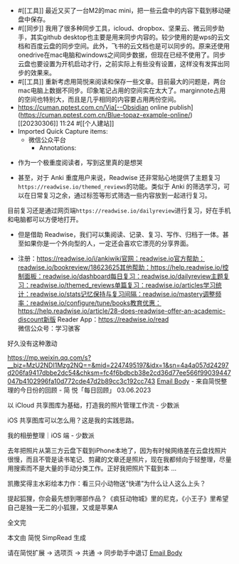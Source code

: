 - #[[工具]] 最近又买了一台M2的mac mini，把一些云盘中的内容下载到移动硬盘中保存。
- #[[同步]] 我用了很多种同步工具，icloud、dropbox、坚果云、微云同步助手，其实github desktop也主要是用来同步内容的。较少使用的是wps的云文档和百度云盘的同步空间。此外，飞书的云文档也是可以同步的。原来还使用onedrive在mac电脑和windows之间同步数据，但现在已经不使用了。同步云盘也要设置为开机启动才行，之前实际上有些没有设置，这样没有发挥出同步的效果来。
- #[[工具]] 重新考虑用简悦来阅读和保存一些文章。目前最大的问题是，两台mac电脑上数据不同步。印象笔记占用的空间实在太大了。marginnote占用的空间也特别大，而且是几乎相同的内容要占用两份空间。
- https://cuman.pptest.com.cn/Via[--Obsidian online publish](https://cuman.pptest.com.cn/Blue-topaz-example-online/) [[20230306]] 11:24 
#[[个人建站]]
- Imported Quick Capture items:
    - 微信公众平台
        - Annotations:

* 作为一个极重度阅读者，写到这里真的是想哭

* 甚至，对于 Anki 重度用户来说，Readwise 还非常贴心地提供了主题复习`https://readwise.io/themed_reviews`的功能。类似于 Anki 的筛选学习，可以在日常复习之余，通过标签等形式筛选一些内容放到一起进行复习。

目前复习还是通过网页端`https://readwise.io/dailyreview`进行复习，好在手机和电脑都可以方便地打开。

* 但是借助 Readwise，我们可以集阅读、记录、复习、写作、归档于一体。甚至如果你是一个外向型的人，一定还会喜欢它漂亮的分享界面。

* 注册：https://readwise.io/i/ankiwiki官网：readwise.io官方帮助：readwise.io/bookreview/18623625其他帮助：https://help.readwise.io/控制面板：readwise.io/dashboard每日复习：readwise.io/dailyreview主题复习：readwise.io/themed_reviews单篇复习：readwise.io/articles学习统计：readwise.io/stats记忆保持与复习间隔：readwise.io/mastery调整频率：readwise.io/configure/tune/books教育优惠：https://help.readwise.io/article/28-does-readwise-offer-an-academic-discount新版 Reader App：https://readwise.io/read  
微信公众号：学习骇客

好久没有这种激动



https://mp.weixin.qq.com/s?__biz=MzU2NDI1Mzg2NQ==&mid=2247495197&idx=1&sn=4a4a057d24297d206fa9417dbbe2dc54&chksm=fc4f6bdbcb38e2cd36d77ee566f99039447047b4102996fa10d772cde47d2b89cc3c192cc743 [Email Body](https://files.todoist.com/G-S1ZzUT7Ku6tpxZldaTaKgVcAB_mp0dpd5RLwjDXvHbLlGrY4d0T8UQeEhJ9Oho/by/21878347/as/file.html)
    - 来自简悦整理的今日份的回顾
        - 简 悦「每日回顾」 03.06.2023

以 iCloud 共享图库为基础，打造我的照片管理工作流 - 少数派

iOS 共享图库可以怎么用？这是我的实践思路。

我的相册整理｜iOS 端 - 少数派

去年把照片从第三方云盘下载到iPhone本地了，因为有时候网络差在云盘找照片很慢，而且不管是读书笔记、剪藏的文章还是照片，现在我都倾向于轻整理，尽量用搜索而不是大量的手动分类工作。正好我把照片下载到本
...

凯撒奖得主水彩绘本力作：看三只小动物送“快递”为什么让人这么上头？

提起狐狸，你会最先想到哪部作品？《疯狂动物城》里的尼克，《小王子》里希望自己是独一无二的小狐狸，又或是苹果A

全文完

本文由 简悦 SimpRead 生成

请在简悦扩展 → 选项页 → 共通 → 同步助手中退订 [Email Body](https://files.todoist.com/dYZ0PBsNb7OP4fHE62QzHsUJSY0BAr0APQTJnnxxEpBkEhJpfxcUpED-Lz-jhkVZ/by/21878347/as/file.html)
